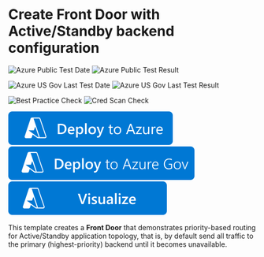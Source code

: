# Create Front Door with Active/Standby backend configuration

![Azure Public Test Date](https://azurequickstartsservice.blob.core.windows.net/badges/quickstarts/microsoft.network/front-door-priority-lb/PublicLastTestDate.svg)
![Azure Public Test Result](https://azurequickstartsservice.blob.core.windows.net/badges/quickstarts/microsoft.network/front-door-priority-lb/PublicDeployment.svg)

![Azure US Gov Last Test Date](https://azurequickstartsservice.blob.core.windows.net/badges/quickstarts/microsoft.network/front-door-priority-lb/FairfaxLastTestDate.svg)
![Azure US Gov Last Test Result](https://azurequickstartsservice.blob.core.windows.net/badges/quickstarts/microsoft.network/front-door-priority-lb/FairfaxDeployment.svg)

![Best Practice Check](https://azurequickstartsservice.blob.core.windows.net/badges/quickstarts/microsoft.network/front-door-priority-lb/BestPracticeResult.svg)
![Cred Scan Check](https://azurequickstartsservice.blob.core.windows.net/badges/quickstarts/microsoft.network/front-door-priority-lb/CredScanResult.svg)

[![Deploy To Azure](https://raw.githubusercontent.com/Azure/azure-quickstart-templates/master/1-CONTRIBUTION-GUIDE/images/deploytoazure.svg?sanitize=true)](https://portal.azure.com/#create/Microsoft.Template/uri/https%3A%2F%2Fraw.githubusercontent.com%2FAzure%2Fazure-quickstart-templates%2Fmaster%2Fquickstarts%2Fmicrosoft.network%2Ffront-door-priority-lb%2Fazuredeploy.json)  
[![Deploy To Azure US Gov](https://raw.githubusercontent.com/Azure/azure-quickstart-templates/master/1-CONTRIBUTION-GUIDE/images/deploytoazuregov.svg?sanitize=true)](https://portal.azure.us/#create/Microsoft.Template/uri/https%3A%2F%2Fraw.githubusercontent.com%2FAzure%2Fazure-quickstart-templates%2Fmaster%2Fquickstarts%2Fmicrosoft.network%2Ffront-door-priority-lb%2Fazuredeploy.json)
[![Visualize](https://raw.githubusercontent.com/Azure/azure-quickstart-templates/master/1-CONTRIBUTION-GUIDE/images/visualizebutton.svg?sanitize=true)](http://armviz.io/#/?load=https%3A%2F%2Fraw.githubusercontent.com%2FAzure%2Fazure-quickstart-templates%2Fmaster%2Fquickstarts%2Fmicrosoft.network%2Ffront-door-priority-lb%2Fazuredeploy.json)

This template creates a **Front Door** that demonstrates priority-based routing for Active/Standby application topology, that is, by default send all traffic to the primary (highest-priority) backend until it becomes unavailable.


